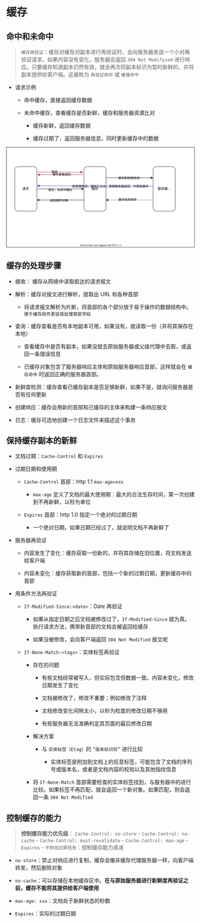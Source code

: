 # 缓存

## 命中和未命中

> `缓存再验证`：缓存对缓存对副本进行再验证时，会向服务器发送一个小对再验证请求。如果内容没有变化，服务器会返回 `304 Not Modifyied` 进行响应。只要缓存知道副本仍然有效，就会再次将副本标识为暂时新鲜的，并将副本提供给客户端。这被称为 `再验证命中` 或 `缓慢命中`

- 请求示例

  - 命中缓存，直接返回缓存数据

  - 未命中缓存，查看缓存是否新鲜，缓存和服务器资源比对

    - 缓存新鲜，返回缓存数据

    - 缓存过期了，返回服务器信息，同时更新缓存中的数据

![image text](./images/cache.drawio.svg)

## 缓存的处理步骤

- 接收： 缓存从网络中读取抵达的请求报文

- 解析：缓存对报文进行解析，提取出 URL 和各种首部

  - 将请求报文解析为片断，将首部的各个部分放于易于操作的数据结构中。 `便于缓存软件更容易处理首部字段`

- 查询：缓存查看是否有本地副本可用，如果没有，就读取一份（并将其保存在本地）

  - 查看缓存中是否有副本，如果没就去原始服务器或父级代理中去取，或返回一条错误信息

  - 已缓存对象包含了服务器响应主体和原始服务器响应首部，这样就会在 `缓存命中` 时返回正确的服务器首部。

- 新鲜度检测：缓存查看已缓存副本是否足够新鲜，如果不是，就询问服务器是否有任何更新

- 创建响应：缓存会用新的首部和已缓存的主体来构建一条响应报文

- 日志：缓存可选地创建一个日志文件来描述这个事务

## 保持缓存副本的新鲜

- 文档过期：`Cache-Control` 和 `Expires`

- 过期日期和使用期

  - `Cache-Control` 首部：http 1.1 `max-age=xxx`

    - `max-age` 定义了文档的最大使用期：最大的合法生存时间，第一次创建到不再新鲜，以秒为单位

  - `Expires` 首部：http 1.0 指定一个绝对的过期日期

    - 一个绝对日期，如果日期已经过了，就说明文档不再新鲜了

- 服务器再验证

  - 内容发生了变化：缓存获取一份新的，并将其存储在旧位置，将文档发送给客户端

  - 内容未变化：缓存获取新的首部，包括一个新的过期日期，更新缓存中的首部

- 用条件方法再验证

  - `If-Modified-Since:<date>`：Date 再验证

    - 如果从指定日期之后文档被修改过了，`If-Modified-Since` 就为真。执行请求方法，携带新首部的文档会被返回给缓存

    - 如果没被修改，会向客户端返回 `304 Not Modified` 报文呢

  - `If-None-Match:<tags>`：实体标签再验证

    - 存在的问题

      - 有些文档经常被写入，但实际包含但数据一致。内容未变化，修改日期发生了变化

      - 文档被修改了，修改不重要；例如修改了注释

      - 文档修改变化间隙太小，以秒为粒度的修改日期不够用

      - 有些服务器无法准确判定其页面的最后修改日期

    - 解决方案

      - 与 `实体标签（Etag）`的 `“版本标识符”` 进行比较

        - 实体标签是附加到文档上的任意标签，可能包含了文档的序列号或版本名，或者是文档内容的校验以及其他指纹信息

    - 将 `If-None-Match` 首部需要检查的实体标签找到，与服务器中的进行比较。如果标签不再匹配，就会返回一个新对象。如果匹配，则会返回一条 `304 Not Modified`

## 控制缓存的能力

> **控制缓存能力优先级**： `Cache-Control: no-store` - `Cache-Control: no-cache` - `Cache-Control: must-revalidate` - `Cache-Control: max-age` - `Expires` - `不附加过期信息`：控制缓存能力递减

- `no-store`：禁止对响应进行复制，缓存会像非缓存代理服务器一样，向客户端转发，然后删除对象

- `no-cache`：可以存储在本地缓存区中。**在与原始服务器进行新鲜度再验证之前，缓存不能将其提供给客户端使用**

- `max-age: xxx`：文档处于新鲜状态的秒数

- `Expires`：实际的过期日期



